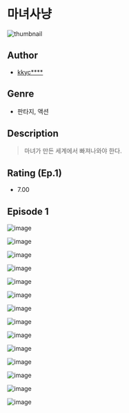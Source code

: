 # 마녀사냥
![thumbnail](https://image-comic.pstatic.net/user_contents_data/challenge_comic/2023/05/23/314102/upload_7017507865730691429_480x623.jpeg)

## Author
- [kkyc****](https://comic.naver.com/artistTitle?id=314102)

## Genre
- 판타지, 액션

## Description
> 마녀가 만든 세계에서 빠져나와야 한다.


## Rating (Ep.1)
- 7.00

## Episode 1
![image](https://image-comic.pstatic.net/user_contents_data/challenge_comic/2023/05/23/314102/upload_4049688453374489136.jpeg)

![image](https://image-comic.pstatic.net/user_contents_data/challenge_comic/2023/05/23/314102/upload_3472382181726763057.jpeg)

![image](https://image-comic.pstatic.net/user_contents_data/challenge_comic/2023/05/23/314102/upload_3617290147029594929.jpeg)

![image](https://image-comic.pstatic.net/user_contents_data/challenge_comic/2023/05/23/314102/upload_3991985194154800226.jpeg)

![image](https://image-comic.pstatic.net/user_contents_data/challenge_comic/2023/05/23/314102/upload_3978428224390838321.jpeg)

![image](https://image-comic.pstatic.net/user_contents_data/challenge_comic/2023/05/23/314102/upload_4121133653795431730.jpeg)

![image](https://image-comic.pstatic.net/user_contents_data/challenge_comic/2023/05/23/314102/upload_4049640101468714339.jpeg)

![image](https://image-comic.pstatic.net/user_contents_data/challenge_comic/2023/05/23/314102/upload_3544668504247787877.jpeg)

![image](https://image-comic.pstatic.net/user_contents_data/challenge_comic/2023/05/23/314102/upload_3833518999826938164.jpeg)

![image](https://image-comic.pstatic.net/user_contents_data/challenge_comic/2023/05/23/314102/upload_7161911315516700725.jpeg)

![image](https://image-comic.pstatic.net/user_contents_data/challenge_comic/2023/05/23/314102/upload_7234527452149592630.jpeg)

![image](https://image-comic.pstatic.net/user_contents_data/challenge_comic/2023/05/23/314102/upload_3905800881500076083.jpeg)

![image](https://image-comic.pstatic.net/user_contents_data/challenge_comic/2023/05/23/314102/upload_7077464226200564836.jpeg)

![image](https://image-comic.pstatic.net/user_contents_data/challenge_comic/2023/05/23/314102/upload_7149526420869560375.jpeg)
